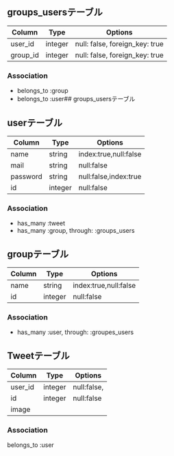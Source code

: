 ## groups_usersテーブル

|Column|Type|Options|
|------|----|-------|
|user_id|integer|null: false, foreign_key: true|
|group_id|integer|null: false, foreign_key: true|

### Association
- belongs_to :group
- belongs_to :user## groups_usersテーブル

## userテーブル

|Column|Type|Options|
|------|----|-------|
|name|string|index:true,null:false|
|mail|string|null:false|
|password|string|null:false,index:true|
|id|integer|null:false|

### Association
- has_many :tweet
- has_many :group, through: :groups_users

## groupテーブル

|Column|Type|Options|
|------|----|-------|
|name|string|index:true,null:false|
|id|integer|null:false|

### Association
- has_many :user, through: :groupes_users



## Tweetテーブル
|Column|Type|Options|
|------|----|-------|
|user_id|integer|null:false,|
|id|integer|null:false|
|image|||

### Association
belongs_to :user
